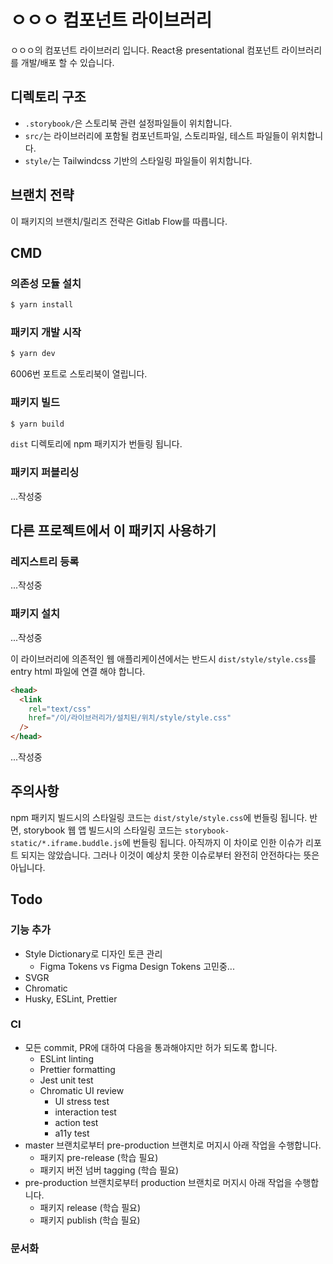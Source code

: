# ㅇㅇㅇ 컴포넌트 라이브러리
ㅇㅇㅇ의 컴포넌트 라이브러리 입니다.
React용 presentational 컴포넌트 라이브러리를 개발/배포 할 수 있습니다.

## 디렉토리 구조
- `.storybook/`은 스토리북 관련 설정파일들이 위치합니다.
- `src/`는 라이브러리에 포함될 컴포넌트파일, 스토리파일, 테스트 파일들이 위치합니다.
- `style/`는 Tailwindcss 기반의 스타일링 파일들이 위치합니다.

## 브랜치 전략
이 패키지의 브랜치/릴리즈 전략은 Gitlab Flow를 따릅니다.

## CMD

### 의존성 모듈 설치
```bash
$ yarn install
```

### 패키지 개발 시작
```bash
$ yarn dev
```
6006번 포트로 스토리북이 열립니다.

### 패키지 빌드
```bash
$ yarn build
```
`dist` 디렉토리에 npm 패키지가 번들링 됩니다.

### 패키지 퍼블리싱
...작성중

## 다른 프로젝트에서 이 패키지 사용하기

### 레지스트리 등록
...작성중

### 패키지 설치
...작성중

이 라이브러리에 의존적인 웹 애플리케이션에서는 반드시 `dist/style/style.css`를 entry html 파일에 연결 해야 합니다.
```html
<head>
  <link
    rel="text/css"
    href="/이/라이브러리가/설치된/위치/style/style.css"
  />
</head>
```
...작성중

## 주의사항
npm 패키지 빌드시의 스타일링 코드는 `dist/style/style.css`에 번들링 됩니다.
반면, storybook 웹 앱 빌드시의 스타일링 코드는 `storybook-static/*.iframe.buddle.js`에 번들링 됩니다.
아직까지 이 차이로 인한 이슈가 리포트 되지는 않았습니다.
그러나 이것이 예상치 못한 이슈로부터 완전히 안전하다는 뜻은 아닙니다.

## Todo
### 기능 추가
- Style Dictionary로 디자인 토큰 관리
  - Figma Tokens vs Figma Design Tokens 고민중...
- SVGR
- Chromatic
- Husky, ESLint, Prettier
### CI
- 모든 commit, PR에 대하여 다음을 통과해야지만 허가 되도록 합니다.
  - ESLint linting
  - Prettier formatting
  - Jest unit test
  - Chromatic UI review
    - UI stress test
    - interaction test
    - action test
    - a11y test
- master 브랜치로부터 pre-production 브랜치로 머지시 아래 작업을 수행합니다.
  - 패키지 pre-release (학습 필요)
  - 패키지 버전 넘버 tagging (학습 필요)
- pre-production 브랜치로부터 production 브랜치로 머지시 아래 작업을 수행합니다.
  - 패키지 release (학습 필요)
  - 패키지 publish (학습 필요)
### 문서화